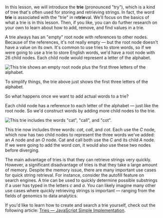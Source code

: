 In this lesson, we will introduce the **trie** (pronounced "try"), which is a kind of tree that's often used for storing and retrieving strings. In fact, the word **trie** is associated with the "trie" in re**trie**val. We'll focus on the basics of what a trie is in this lesson. Then, if you like, you can do further research on your own to learn about how to add, remove, and find values in a trie.

A trie always has an "empty" root node with references to other nodes. Because of the references, it's not really empty — but the root node doesn't have a value on its own. It's common to use tries to store words, so if we were going to use a trie to store English words, we'd have a root node with 26 child nodes. Each child node would represent a letter of the alphabet.

![This trie shows an empty root node plus the first three letters of the alphabet.](https://learnhowtoprogram.s3.us-west-2.amazonaws.com/computer-science-curriculum-2020/trie_1.png)

To simplify things, the trie above just shows the first three letters of the alphabet.

So what happens once we want to add actual words to a trie?

Each child node has a reference to each letter of the alphabet — just like the root node. So we'd construct words by adding more child nodes to the trie.

![This trie includes the words "cat", "call", and "cot".](https://learnhowtoprogram.s3.us-west-2.amazonaws.com/computer-science-curriculum-2020/trie2.png)

This trie now includes three words: _cat_, _call_, and _cot_. Each use the _C_ node, which now has two child nodes to represent the three words we've added: an _A_ node and an _O_ node. Cat and call both use the _C_ and its child _A_ node. If we were going to add the word _can_, it would also use these two nodes before diverging.

The main advantage of tries is that they can retrieve strings very quickly. However, a significant disadvantage of tries is that they take a large amount of memory. Despite the memory issue, there are many important use cases for quick string retrieval. For instance, consider the autofill feature on search engines. A trie can be used to quickly determine possible substrings if a user has typed in the letters _c_ and _a_. You can likely imagine many other use cases where quickly retrieving strings is important — ranging from the fields of genomics to data analytics.

If you'd like to learn how to create and search a trie yourself, check out the following article: [Tries — JavaScript Simple Implementation](https://medium.com/@alexanderv/tries-javascript-simple-implementation-e2a4e54e4330).